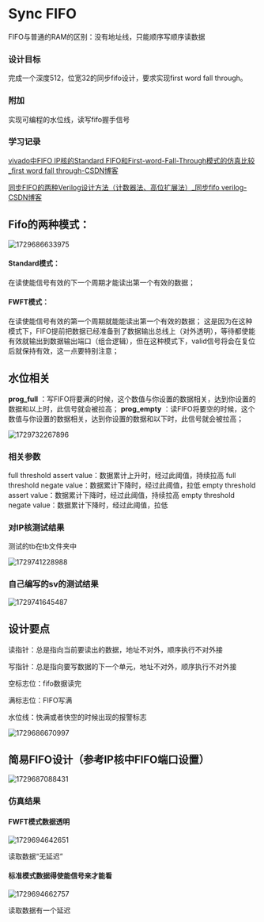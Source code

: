 # Sync FIFO

FIFO与普通的RAM的区别：没有地址线，只能顺序写顺序读数据

### 设计目标

完成一个深度512，位宽32的同步fifo设计，要求实现first word fall through。

### 附加

实现可编程的水位线，读写fifo握手信号

### 学习记录

[vivado中FIFO IP核的Standard FIFO和First-word-Fall-Through模式的仿真比较_first word fall through-CSDN博客](https://blog.csdn.net/woshiyuzhoushizhe/article/details/106173261)

[同步FIFO的两种Verilog设计方法（计数器法、高位扩展法）_同步fifo verilog-CSDN博客](https://blog.csdn.net/wuzhikaidetb/article/details/121136040)

## Fifo的两种模式：

![1729686633975](image/Sync_FIFO/1729686633975.png)

#### Standard模式：

在读使能信号有效的下一个周期才能读出第一个有效的数据；

#### FWFT模式：

在读使能信号有效的第一个周期就能能读出第一个有效的数据； 这是因为在这种模式下，FIFO提前把数据已经准备到了数据输出总线上（对外透明），等待都使能有效就输出到数据输出端口（组合逻辑），但在这种模式下，valid信号将会在复位后就保持有效，这一点要特别注意；

## 水位相关

**prog_full** ：写FIFO将要满的时候，这个数值与你设置的数据相关，达到你设置的数据和以上时，此信号就会被拉高；
**prog_empty** ：读FIFO将要空的时候，这个数值与你设置的数据相关，达到你设置的数据和以下时，此信号就会被拉高；

![1729732267896](image/Sync_FIFO/1729732267896.png)

### 相关参数

full threshold assert value：数据累计上升时，经过此阈值，持续拉高
full threshold negate value：数据累计下降时，经过此阈值，拉低
empty threshold assert value：数据累计下降时，经过此阈值，持续拉高
empty threshold negate value：数据累计下降时，经过此阈值，拉低

### 对IP核测试结果

测试的tb在tb文件夹中

![1729741228988](image/Sync_FIFO/1729741228988.png)

### 自己编写的sv的测试结果

![1729741645487](image/Sync_FIFO/1729741645487.png)

## 设计要点

读指针：总是指向当前要读出的数据，地址不对外，顺序执行不对外接

写指针：总是指向要写数据的下一个单元，地址不对外，顺序执行不对外接

空标志位：fifo数据读完

满标志位：FIFO写满

水位线：快满或者快空的时候出现的报警标志

![1729686670997](image/Sync_FIFO/1729686670997.png)

## 简易FIFO设计（参考IP核中FIFO端口设置）

![1729687088431](image/Sync_FIFO/1729687088431.png)

### 仿真结果

#### FWFT模式数据透明

![1729694642651](image/Sync_FIFO/1729694642651.png)

读取数据“无延迟”

#### 标准模式数据得使能信号来才能看

![1729694662757](image/Sync_FIFO/1729694662757.png)

读取数据有一个延迟
